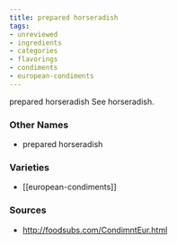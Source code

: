 ```yaml
---
title: prepared horseradish
tags:
- unreviewed
- ingredients
- categories
- flavorings
- condiments
- european-condiments
---
```

prepared horseradish See horseradish.

### Other Names

* prepared horseradish

### Varieties

* [[european-condiments]]

### Sources
* http://foodsubs.com/CondimntEur.html
